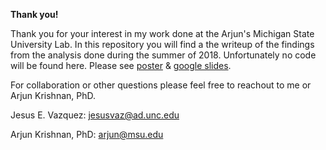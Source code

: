 **Thank you!**

Thank you for your interest in my work done at the Arjun's Michigan State University Lab. In this repository you will find a the writeup of the findings from the analysis done during the summer of 2018. Unfortunately no code will be found here. Please see
[poster](https://docs.google.com/presentation/d/1SLOOtNuJs5yliuWLC-HYDvnKQVGNbo91p2fFjV5v9As/edit?usp=sharing) &
[google slides](https://docs.google.com/presentation/d/1H-i0jdWjLzo9rFeOhZMYBRbixyQBH57eK0PoORDwCvY/edit?usp=sharing).

For collaboration or other questions please feel free to reachout to me or Arjun Krishnan, PhD.

Jesus E. Vazquez: jesusvaz@ad.unc.edu

Arjun Krishnan, PhD: arjun@msu.edu


